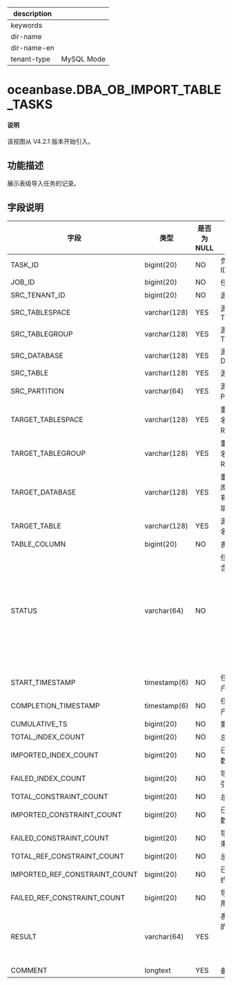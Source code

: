|description||
|---|---|
|keywords||
|dir-name||
|dir-name-en||
|tenant-type|MySQL Mode|

# oceanbase.DBA_OB_IMPORT_TABLE_TASKS

<main id="notice" type='explain'>
  <h4>说明</h4>
  <p>该视图从 V4.2.1 版本开始引入。</p>
</main>

## 功能描述

展示表级导入任务的记录。

## 字段说明

| **字段** | **类型** | **是否为 NULL** | **描述** |
| --- | --- | --- | --- |
| TASK_ID | bigint(20) | NO | 负载均衡任务 ID |
| JOB_ID | bigint(20) | NO | 任务 ID |
| SRC_TENANT_ID | bigint(20) | NO | 源租户 ID |
| SRC_TABLESPACE | varchar(128) | YES | 源表的 TABLESPACE |
| SRC_TABLEGROUP | varchar(128) | YES | 源表的 TABLEGROUP |
| SRC_DATABASE | varchar(128) | YES | 源表的 DATABASE |
| SRC_TABLE | varchar(128) | YES | 源表名 |
| SRC_PARTITION | varchar(64) | YES | 源表的 PARTITION 名 |
| TARGET_TABLESPACE | varchar(128) | YES | 重映射表空间名称，若没有 Remap 则填空 |
| TARGET_TABLEGROUP | varchar(128) | YES | 重新映射表组名称，若没有 Remap 则填空 |
| TARGET_DATABASE | varchar(128) | YES | 重新映射数据库名称，若没有 Remap 则填空 |
| TARGET_TABLE | varchar(128) | YES | 源表的目标表名 |
| TABLE_COLUMN | bigint(20) | NO | 表列的数量 |
| STATUS | varchar(64) | NO | 任务状态，包含：<ul><li>INIT：表级导入任务初识化  </li><li>DOING：表级导入执行中 </li><li>FINISH：导入结束 </li></ul> |
| START_TIMESTAMP | timestamp(6) | NO | 任务开始时租户当前时间 |
| COMPLETION_TIMESTAMP | timestamp(6) | NO | 任务完成时租户当前时间 |
| CUMULATIVE_TS | bigint(20) | NO | 累计时间 |
| TOTAL_INDEX_COUNT | bigint(20) | NO | 总索引数 |
| IMPORTED_INDEX_COUNT | bigint(20) | NO | 已导入的索引数 |
| FAILED_INDEX_COUNT | bigint(20) | NO | 导入失败的索引数 |
| TOTAL_CONSTRAINT_COUNT | bigint(20) | NO | 总约束数 |
| IMPORTED_CONSTRAINT_COUNT | bigint(20) | NO | 已导入的约束数 |
| FAILED_CONSTRAINT_COUNT | bigint(20) | NO | 导入失败的约束数 |
| TOTAL_REF_CONSTRAINT_COUNT | bigint(20) | NO | 总引用约束数 |
| IMPORTED_REF_CONSTRAINT_COUNT | bigint(20) | NO | 已导入的引用约束数 |
| FAILED_REF_CONSTRAINT_COUNT | bigint(20) | NO | 导入失败的引用约束数 |
| RESULT | varchar(64) | YES | 表级恢复任务的结果：<ul><li>SUCCESS  </li><li>FAIL </li></ul> |
| COMMENT | longtext | YES | 备注信息 |
